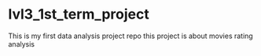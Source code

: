 # lvl3_1st_term_project
This is my first data analysis project repo
this project is about movies rating analysis
